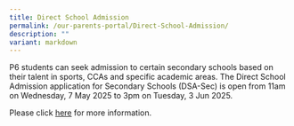 ```yaml
---
title: Direct School Admission
permalink: /our-parents-portal/Direct-School-Admission/
description: ""
variant: markdown
---
```

P6 students can seek admission to certain secondary schools based on their talent in sports, CCAs and specific academic areas. The Direct School Admission application for Secondary Schools (DSA-Sec) is open from 11am on Wednesday, 7 May 2025 to 3pm on Tuesday, 3 Jun 2025.

  

Please click [here](https://www.moe.gov.sg/secondary/dsa) for more information.